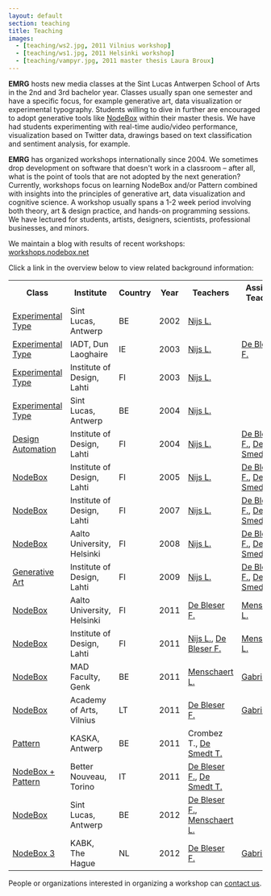 ```yaml
---
layout: default
section: teaching
title: Teaching
images:
  - [teaching/ws2.jpg, 2011 Vilnius workshop]
  - [teaching/ws1.jpg, 2011 Helsinki workshop]
  - [teaching/vampyr.jpg, 2011 master thesis Laura Broux]
---
```

**EMRG** hosts new media classes at the Sint Lucas Antwerpen School of Arts in the 2nd and 3rd bachelor year. Classes usually span one semester and have a specific focus, for example generative art, data visualization or experimental typography. Students willing to dive in further are encouraged to adopt generative tools like [NodeBox](../software) within their master thesis. We have had students experimenting with real-time audio/video performance, visualization based on Twitter data, drawings based on text classification and sentiment analysis, for example.

**EMRG** has organized workshops internationally since 2004. We sometimes drop development on software that doesn't work in a classroom – after all, what is the point of tools that are not adopted by the next generation? Currently, workshops focus on learning NodeBox and/or Pattern combined with insights into the principles of generative art, data visualization and cognitive science. A workshop usually spans a 1-2 week period involving both theory, art &amp; design practice, and hands-on programming sessions. We have lectured for students, artists, designers, scientists, professional businesses, and minors.

We maintain a blog with results of recent workshops:<br>
[workshops.nodebox.net](http://workshops.nodebox.net/) 

Click a link in the overview below to view related background information:

<table>
	<tr>
		<th>Class</th>
		<th>Institute</th>
		<th>Country</th>
		<th>Year</th>
		<th>Teachers</th>
		<th>Assistant Teachers</th>
	</tr>
	<tr>
		<td data-title="Class"><a href="http://www.designlooksnice.com/Re.html">Experimental Type</a></td>
		<td data-title="Institute">Sint Lucas, Antwerp</td>
		<td data-title="Country">BE</td>
		<td data-title="Year">2002</td>
		<td data-title="Teachers"><a href="../people/lucas-nijs.html" class="author">Nijs L.</a></td>
		<td></td>
	</tr>
	<tr>
		<td data-title="Class"><a href="http://www.designlooksnice.com/Dublin.html">Experimental Type</a></td>
		<td data-title="Institute">IADT, Dun Laoghaire</td>
		<td data-title="Country">IE</td>
		<td data-title="Year">2003</td>
		<td data-title="Teachers"><a href="../people/lucas-nijs.html" class="author">Nijs L.</a></td>
		<td data-title="&nbsp;"><a href="../people/frederik-de-bleser.html" class="author">De Bleser F.</a></td>
	</tr>
	<tr>
		<td data-title="Class"><a href="http://www.designlooksnice.com/Lahti2003.html">Experimental Type</a></td>
		<td data-title="Institute">Institute of Design, Lahti</td>
		<td data-title="Country">FI</td>
		<td data-title="Year">2003</td>
		<td data-title="Teachers"><a href="../people/lucas-nijs.html" class="author">Nijs L.</a></td>
		<td data-title="&nbsp;"></td>
	</tr>
	<tr>
		<td data-title="Class"><a href="http://www.designlooksnice.com/Rawhide.html">Experimental Type</a></td>
		<td data-title="Institute">Sint Lucas, Antwerp</td>
		<td data-title="Country">BE</td>
		<td data-title="Year">2004</td>
		<td data-title="Teachers"><a href="../people/lucas-nijs.html" class="author">Nijs L.</a></td>
		<td data-title="&nbsp;"></td>
	</tr>
	<tr>
		<td data-title="Class"><a href="http://workshops.nodebox.net/2004/">Design Automation</a></td>
		<td data-title="Institute">Institute of Design, Lahti</td>
		<td data-title="Country">FI</td>
		<td data-title="Year">2004</td>
		<td data-title="Teachers"><a href="../people/lucas-nijs.html" class="author">Nijs L.</a></td>
		<td data-title="&nbsp;"><a href="../people/frederik-de-bleser.html" class="author">De Bleser F.</a>, <a href="../people/tom-de-smedt.html" class="author">De Smedt T.</a></td>
	</tr>
	<tr>
		<td data-title="Class"><a href="http://workshops.nodebox.net/2005/">NodeBox</a></td>
		<td data-title="Institute">Institute of Design, Lahti</td>
		<td data-title="Country">FI</td>
		<td data-title="Year">2005</td>
		<td data-title="Teachers"><a href="../people/lucas-nijs.html" class="author">Nijs L.</a></td>
		<td data-title="&nbsp;"><a href="../people/frederik-de-bleser.html" class="author">De Bleser F.</a>, <a href="../people/tom-de-smedt.html" class="author">De Smedt T.</a></td>
	</tr>
	<tr>
		<td data-title="Class"><a href="http://workshops.nodebox.net/2007/">NodeBox</a></td>
		<td data-title="Institute">Institute of Design, Lahti</td>
		<td data-title="Country">FI</td>
		<td data-title="Year">2007</td>
		<td data-title="Teachers"><a href="../people/lucas-nijs.html" class="author">Nijs L.</a></td>
		<td data-title="&nbsp;"><a href="../people/frederik-de-bleser.html" class="author">De Bleser F.</a>, <a href="../people/tom-de-smedt.html" class="author">De Smedt T.</a></td>
	</tr>
	<tr>
		<td data-title="Class"><a href="http://www.designlooksnice.com/Helsinki2008.html">NodeBox</a></td>
		<td data-title="Institute">Aalto University, Helsinki</td>
		<td data-title="Country">FI</td>
		<td data-title="Year">2008</td>
		<td data-title="Teachers"><a href="../people/lucas-nijs.html" class="author">Nijs L.</a></td>
		<td data-title="&nbsp;"><a href="../people/frederik-de-bleser.html" class="author">De Bleser F.</a>, <a href="../people/tom-de-smedt.html" class="author">De Smedt T.</a></td>
	</tr>
	<tr>
		<td data-title="Class"><a href="http://www.designlooksnice.com/Lahti2009.html">Generative Art</a></td>
		<td data-title="Institute">Institute of Design, Lahti</td>
		<td data-title="Country">FI</td>
		<td data-title="Year">2009</td>
		<td data-title="Teachers"><a href="../people/lucas-nijs.html" class="author">Nijs L.</a></td>
		<td data-title="&nbsp;"><a href="../people/frederik-de-bleser.html" class="author">De Bleser F.</a>, <a href="../people/tom-de-smedt.html" class="author">De Smedt T.</a></td>
	</tr>
	<tr>
		<td data-title="Class"><a href="http://workshops.nodebox.net/2011-helsinki/">NodeBox</a></td>
		<td data-title="Institute">Aalto University, Helsinki</td>
		<td data-title="Country">FI</td>
		<td data-title="Year">2011</td>
		<td data-title="Teachers"><a href="../people/frederik-de-bleser.html" class="author">De Bleser F.</a></td>
		<td data-title="&nbsp;"><a href="../people/lieven-menschaert.html" class="author">Menschaert L.</a></td>
	</tr>
	<tr>
		<td data-title="Class"><a href="http://workshops.nodebox.net/2011-lahti/">NodeBox</a></td>
		<td data-title="Institute">Institute of Design, Lahti</td>
		<td data-title="Country">FI</td>
		<td data-title="Year">2011</td>
		<td data-title="Teachers"><a href="../people/lucas-nijs.html" class="author">Nijs L.</a>, <a href="../people/frederik-de-bleser.html" class="author">De Bleser F.</a></td>
		<td data-title="&nbsp;"><a href="../people/lieven-menschaert.html" class="author">Menschaert L.</a></td>
	</tr>
	<tr>
		<td data-title="Class"><a href="http://workshops.nodebox.net/2011-mad-fac/">NodeBox</a></td>
		<td data-title="Institute">MAD Faculty, Genk</td>
		<td data-title="Country">BE</td>
		<td data-title="Year">2011</td>
		<td data-title="Teachers"><a href="../people/lieven-menschaert.html" class="author">Menschaert L.</a></td>
		<td data-title="&nbsp;"><a href="../people/stefan-gabriels.html" class="author">Gabriëls S.</a></td>
	</tr>
	<tr>
		<td data-title="Class"><a href="http://workshops.nodebox.net/2011-vilnius/">NodeBox</a></td>
		<td data-title="Institute">Academy of Arts, Vilnius</td>
		<td data-title="Country">LT</td>
		<td data-title="Year">2011</td>
		<td data-title="Teachers"><a href="../people/frederik-de-bleser.html" class="author">De Bleser F.</a></td>
		<td data-title="&nbsp;"><a href="../people/stefan-gabriels.html" class="author">Gabriëls S.</a></td>
	</tr>
	<tr>
		<td data-title="Class"><a href="http://www.clips.ua.ac.be/pages/pattern">Pattern</a></td>
		<td data-title="Institute">KASKA, Antwerp</td>
		<td data-title="Country">BE</td>
		<td data-title="Year">2011</td>
		<td data-title="Teachers">Crombez T., <a href="../people/tom-de-smedt.html" class="author">De Smedt T.</a></td>
		<td data-title="&nbsp;"></td>
	</tr>
	<tr>
		<td data-title="Class"><a href="http://workshops.nodebox.net/2011-torino/">NodeBox + Pattern</a></td>
		<td data-title="Institute">Better Nouveau, Torino</td>
		<td data-title="Country">IT</td>
		<td data-title="Year">2011</td>
		<td data-title="Teachers"><a href="../people/frederik-de-bleser.html" class="author">De Bleser F.</a>, <a href="../people/tom-de-smedt.html" class="author">De Smedt T.</a></td>
		<td data-title="&nbsp;"></td>
	</tr>
	<tr>
		<td data-title="Class"><a href="http://workshops.nodebox.net/2012-antwerp/">NodeBox</a></td>
		<td data-title="Institute">Sint Lucas, Antwerp</td>
		<td data-title="Country">BE</td>
		<td data-title="Year">2012</td>
		<td data-title="Teachers"><a href="../people/frederik-de-bleser.html" class="author">De Bleser F.</a>, <a href="../people/lieven-menschaert.html" class="author">Menschaert L.</a></td>
		<td data-title="&nbsp;"></td>
	</tr>
	<tr>
		<td data-title="Class"><a href="http://workshops.nodebox.net/2012-the-hague/">NodeBox 3</a></td>
		<td data-title="Institute">KABK, The Hague</td>
		<td data-title="Country">NL</td>
		<td data-title="Year">2012</td>
		<td data-title="Teachers"><a href="../people/frederik-de-bleser.html" class="author">De Bleser F.</a></td>
		<td data-title="&nbsp;"><a href="../people/stefan-gabriels.html" class="author">Gabriëls S.</a></td>
	</tr>
</table>

People or organizations interested in organizing a workshop can <a href="../contact/">contact us</a>.  